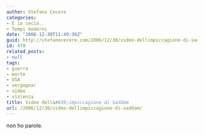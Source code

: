 ```yaml
---
author: Stefano Cecere
categories:
- E io cecio..
- Tempi moderni
date: "2006-12-30T11:49:36Z"
guid: http://stefanocecere.com/2006/12/30/video-dellimpiccagione-di-saddam/
id: 479
related_posts:
- null
tags:
- guerra
- morte
- USA
- vergogna!
- video
- violenza
title: Video dell&#039;impiccagione di Saddam
url: /2006/12/30/video-dellimpiccagione-di-saddam/
---
```


non ho parole.